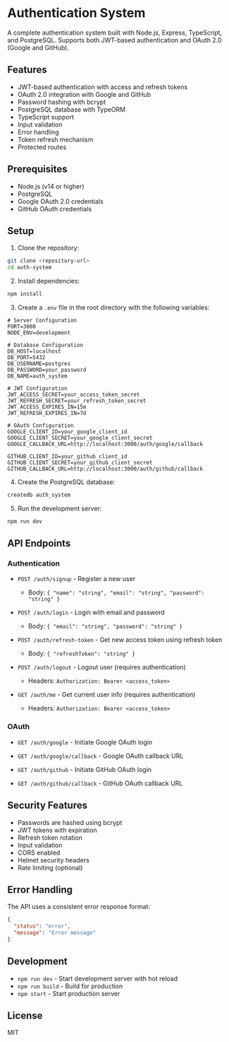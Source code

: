 # Authentication System

A complete authentication system built with Node.js, Express, TypeScript, and PostgreSQL. Supports both JWT-based authentication and OAuth 2.0 (Google and GitHub).

## Features

- JWT-based authentication with access and refresh tokens
- OAuth 2.0 integration with Google and GitHub
- Password hashing with bcrypt
- PostgreSQL database with TypeORM
- TypeScript support
- Input validation
- Error handling
- Token refresh mechanism
- Protected routes

## Prerequisites

- Node.js (v14 or higher)
- PostgreSQL
- Google OAuth 2.0 credentials
- GitHub OAuth credentials

## Setup

1. Clone the repository:
```bash
git clone <repository-url>
cd auth-system
```

2. Install dependencies:
```bash
npm install
```

3. Create a `.env` file in the root directory with the following variables:
```env
# Server Configuration
PORT=3000
NODE_ENV=development

# Database Configuration
DB_HOST=localhost
DB_PORT=5432
DB_USERNAME=postgres
DB_PASSWORD=your_password
DB_NAME=auth_system

# JWT Configuration
JWT_ACCESS_SECRET=your_access_token_secret
JWT_REFRESH_SECRET=your_refresh_token_secret
JWT_ACCESS_EXPIRES_IN=15m
JWT_REFRESH_EXPIRES_IN=7d

# OAuth Configuration
GOOGLE_CLIENT_ID=your_google_client_id
GOOGLE_CLIENT_SECRET=your_google_client_secret
GOOGLE_CALLBACK_URL=http://localhost:3000/auth/google/callback

GITHUB_CLIENT_ID=your_github_client_id
GITHUB_CLIENT_SECRET=your_github_client_secret
GITHUB_CALLBACK_URL=http://localhost:3000/auth/github/callback
```

4. Create the PostgreSQL database:
```bash
createdb auth_system
```

5. Run the development server:
```bash
npm run dev
```

## API Endpoints

### Authentication

- `POST /auth/signup` - Register a new user
  - Body: `{ "name": "string", "email": "string", "password": "string" }`

- `POST /auth/login` - Login with email and password
  - Body: `{ "email": "string", "password": "string" }`

- `POST /auth/refresh-token` - Get new access token using refresh token
  - Body: `{ "refreshToken": "string" }`

- `POST /auth/logout` - Logout user (requires authentication)
  - Headers: `Authorization: Bearer <access_token>`

- `GET /auth/me` - Get current user info (requires authentication)
  - Headers: `Authorization: Bearer <access_token>`

### OAuth

- `GET /auth/google` - Initiate Google OAuth login
- `GET /auth/google/callback` - Google OAuth callback URL

- `GET /auth/github` - Initiate GitHub OAuth login
- `GET /auth/github/callback` - GitHub OAuth callback URL

## Security Features

- Passwords are hashed using bcrypt
- JWT tokens with expiration
- Refresh token rotation
- Input validation
- CORS enabled
- Helmet security headers
- Rate limiting (optional)

## Error Handling

The API uses a consistent error response format:

```json
{
  "status": "error",
  "message": "Error message"
}
```

## Development

- `npm run dev` - Start development server with hot reload
- `npm run build` - Build for production
- `npm start` - Start production server

## License

MIT 